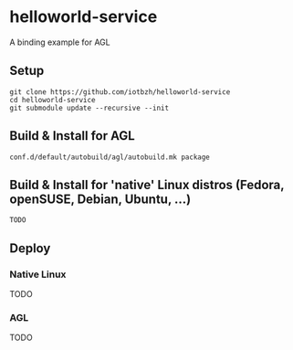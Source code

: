 # helloworld-service
A binding example for AGL

## Setup 

```
git clone https://github.com/iotbzh/helloworld-service
cd helloworld-service
git submodule update --recursive --init
```

## Build & Install for AGL

```
conf.d/default/autobuild/agl/autobuild.mk package
```

## Build & Install for 'native' Linux distros (Fedora, openSUSE, Debian, Ubuntu, ...)

```
TODO
```

## Deploy

### Native Linux

TODO

### AGL

TODO


